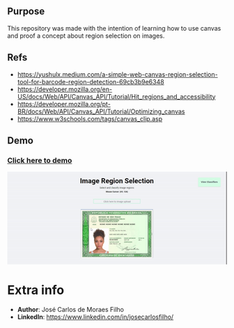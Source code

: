 ## Purpose
This repository was made with the intention of learning how to use canvas and proof a concept about region selection on images.

## Refs

* https://yushulx.medium.com/a-simple-web-canvas-region-selection-tool-for-barcode-region-detection-69cb3b9e6348
* https://developer.mozilla.org/en-US/docs/Web/API/Canvas_API/Tutorial/Hit_regions_and_accessibility
* https://developer.mozilla.org/pt-BR/docs/Web/API/Canvas_API/Tutorial/Optimizing_canvas
* https://www.w3schools.com/tags/canvas_clip.asp

## Demo
### [Click here to demo](https://josemoraes.github.io/image-region-selection/)
![App Demonstration](./demo.gif)

# Extra info
* **Author**: José Carlos de Moraes Filho
* **LinkedIn**: https://www.linkedin.com/in/josecarlosfilho/
